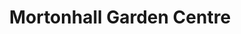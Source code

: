 ---
title: "Mortonhall Garden Centre"
url: /edinburgh/mortonhall-garden-centre/
shop: Garten-Center
---